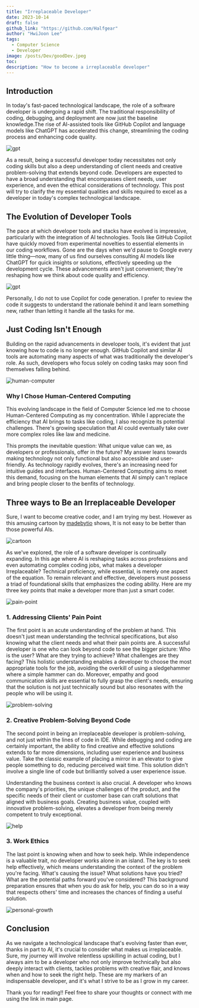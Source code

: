 ```yaml
---
title: "Irreplaceable Developer"
date: 2023-10-14
draft: false
github_link: "https://github.com/Halfgear"
author: "HwiJoon Lee"
tags:
  - Computer Science
  - Developer
image: /posts/Dev/goodDev.jpeg
toc:
description: "How to become a irreplaceable developer"
---
```

## Introduction
In today's fast-paced technological landscape, the role of a software developer is undergoing a rapid shift. The traditional responsibility of coding, debugging, and deployment are now just the baseline knowledge.The rise of AI-assisted tools like GitHub Copilot and language models like ChatGPT has accelerated this change, streamlining the coding process and enhancing code quality.

![gpt](/posts/Dev/chat_gpt.jpeg)

As a result, being a successful developer today necessitates not only coding skills but also a deep understanding of client needs and creative problem-solving that extends beyond code. Developers are expected to have a broad understanding that encompasses client needs, user experience, and even the ethical considerations of technology. This post will try to clarify the my essential qualities and skills required to excel as a developer in today's complex technological landscape.

## The Evolution of Developer Tools
The pace at which developer tools and stacks have evolved is impressive, particularly with the integration of AI technologies. Tools like GitHub Copilot have quickly moved from experimental novelties to essential elements in our coding workflows. Gone are the days when we'd pause to Google every little thing—now, many of us find ourselves consulting AI models like ChatGPT for quick insights or solutions, effectively speeding up the development cycle. These advancements aren't just convenient; they're reshaping how we think about code quality and efficiency.

![gpt](/posts/Dev/copilot.jpeg)

Personally, I do not to use Copilot for code generation. I prefer to review the code it suggests to understand the rationale behind it and learn something new, rather than letting it handle all the tasks for me.

## Just Coding Isn't Enough
Building on the rapid advancements in developer tools, it's evident that just knowing how to code is no longer enough. GitHub Copilot and similar AI tools are automating many aspects of what was traditionally the developer's role. As such, developers who focus solely on coding tasks may soon find themselves falling behind.

![human-computer](/posts/Dev/human-computer.jpg)

### Why I Chose Human-Centered Computing

This evolving landscape in the field of Computer Science led me to choose Human-Centered Computing as my concentration. While I appreciate the efficiency that AI brings to tasks like coding, I also recognize its potential challenges. There's growing speculation that AI could eventually take over more complex roles like law and medicine.  

This prompts the inevitable question: What unique value can we, as developers or professionals, offer in the future? My answer leans towards making technology not only functional but also accessible and user-friendly. As technology rapidly evolves, there's an increasing need for intuitive guides and interfaces. Human-Centered Computing aims to meet this demand, focusing on the human elements that AI simply can't replace and bring people closer to the benfits of technology.

## Three ways to Be an Irreplaceable Developer

Sure, I want to become creative coder, and I am trying my best. However as this amusing cartoon by [madebytio](https://www.instagram.com/madebytio/?hl=en) shows, It is not easy to be better than those powerful AIs.

![cartoon](/posts/Dev/funny-cartoon-gpt.jpg)

As we've explored, the role of a software developer is continually expanding. In this age where AI is reshaping tasks across professions and even automating complex coding jobs, what makes a developer Irreplaceable? Technical proficiency, while essential, is merely one aspect of the equation. To remain relevant and effective, developers must possess a triad of foundational skills that emphasizes the coding ability. Here are my three key points that make a developer more than just a smart coder.

![pain-point](/posts/Dev/pain-point.jpeg)

### 1. Addressing Clients' Pain Point

The first point is an acute understanding of the problem at hand. This doesn't just mean understanding the technical specifications, but also knowing what the client needs and what their pain points are. A successful developer is one who can look beyond code to see the bigger picture: Who is the user? What are they trying to achieve? What challenges are they facing? This holistic understanding enables a developer to choose the most appropriate tools for the job, avoiding the overkill of using a sledgehammer where a simple hammer can do. Moreover, empathy and good communication skills are essential to fully grasp the client's needs, ensuring that the solution is not just technically sound but also resonates with the people who will be using it.

![problem-solving](/posts/Dev/problem-solving.jpeg)

### 2. Creative Problem-Solving Beyond Code

The second point in being an irreplaceable developer is problem-solving, and not just within the lines of code in IDE. While debugging and coding are certainly important, the ability to find creative and effective solutions extends to far more dimensions, including user experience and business value. Take the classic example of placing a mirror in an elevator to give people something to do, reducing perceived wait time. This solution didn't involve a single line of code but brilliantly solved a user experience issue.

Understanding the business context is also crucial. A developer who knows the company's priorities, the unique challenges of the product, and the specific needs of their client or customer base can craft solutions that aligned with business goals. Creating business value, coupled with innovative problem-solving, elevates a developer from being merely competent to truly exceptional.

![help](/posts/Dev/help.jpg)

### 3. Work Ethics

The last point is knowing when and how to seek help. While independence is a valuable trait, no developer works alone in an island. The key is to seek help effectively, which means understanding the context of the problem you're facing. What's causing the issue? What solutions have you tried? What are the potential paths forward you've considered? This background preparation ensures that when you do ask for help, you can do so in a way that respects others' time and increases the chances of finding a useful solution.

![personal-growth](/posts/Dev/personal-growth.jpeg)

## Conclusion

As we navigate a technological landscape that's evolving faster than ever, thanks in part to AI, it's crucial to consider what makes us irreplaceable. Sure, my journey will involve relentless upskilling in actual coding, but I always aim to be a developer who not only improve technically but also deeply interact with clients, tackles problems with creative flair, and knows when and how to seek the right help. These are my markers of an indispensable developer, and it's what I strive to be as I grow in my career.

Thank you for reading!! Feel free to share your thoughts or connect with me using the link in main page.
